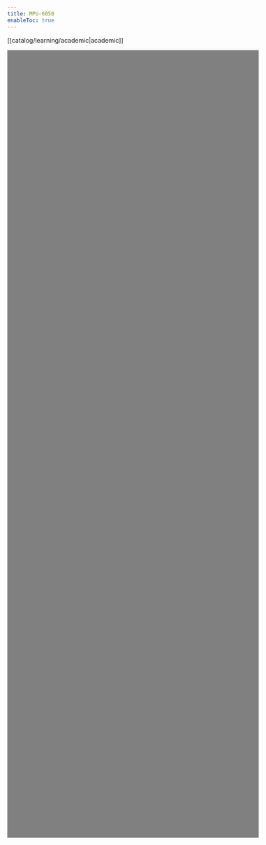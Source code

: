 ```yaml
---
title: MPU-6050
enableToc: true
---
```

[[catalog/learning/academic|academic]]
<html lang="en">
  <meta charset="UTF-8" />
  <meta http-equiv="X-UA-Compatible" content="ie=edge" />
  <meta name="viewport" content="width=device-width, initial-scale=1.0" />

  <title>Three.js – Resizing browser</title>
  <script src="https://cdnjs.cloudflare.com/ajax/libs/three.js/r128/three.min.js"></script>
  <script src="https://cdnjs.cloudflare.com/ajax/libs/dat-gui/0.7.7/dat.gui.js"></script>

  <div id="threejs-container">
    <div id="scene3d"></div>
  </div>
  
  <style>
    #scene3d {
      width: 60vw;
      height: 45vh;
      background: grey;
      margin: auto;
    }
  </style>

  <script type="module">
    import { OrbitControls } from 'https://cdn.jsdelivr.net/npm/three@0.121.1/examples/jsm/controls/OrbitControls.js';
    var scene3d = document.getElementById("scene3d");

    // SCENE
    const scene = new THREE.Scene();

    // CAMERA 
    const camera = new THREE.PerspectiveCamera(45, scene3d.clientWidth / scene3d.clientHeight, 0.1, 100);
    camera.position.x = 17;
    camera.position.y = 12;
    camera.position.z = 13;
    camera.lookAt(scene.position);

    // RENDERER
    const renderer = new THREE.WebGLRenderer();
    renderer.setClearColor(0x808080, 1.0);
    renderer.setSize(scene3d.clientWidth, scene3d.clientHeight);

    // CONTROLS
    const controls = new OrbitControls(camera, renderer.domElement);
    controls.enableDamping = true;
    controls.dampingFactor = 0.05;


    // GEOMETRY & MATERIALS
    var cubeGeometry = new THREE.BoxGeometry(3, 3, 3);
    var cubeMaterial = new THREE.MeshLambertMaterial({color: 0xff55ff});
    var cube = new THREE.Mesh(cubeGeometry, cubeMaterial);
    scene.add(cube);
    cube.position.z = 4;

    var ballGeometry = new THREE.SphereGeometry(3, 16, 16);
    var ballMaterial = new THREE.MeshPhongMaterial({color: 0x33aaff});
    var ball = new THREE.Mesh(ballGeometry, ballMaterial);
    scene.add(ball);
    ball.position.z = -5;

    // Helper
    const axesHelper = new THREE.AxesHelper(10);
    let grid = new THREE.GridHelper(10, 10, 0x303030, 0x202020);
    scene.add(axesHelper);
    scene.add(grid);

    // LIGHT
    var spot1 = new THREE.SpotLight(0xffffff);
    spot1.position.set(10, 100, -50);
    scene.add(spot1);

    scene3d.appendChild(renderer.domElement);

    // start the animation loop
    function animate() {
      requestAnimationFrame(animate);

      // update the controls before rendering
      controls.update();

      renderer.render(scene, camera);
    }
    animate();

  </script>
</html>

